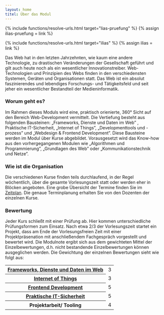 ```yaml
---
layout: home
titel: Über das Modul
---
```


{% include functions/resolve-urls.html target="lias-pruefung" %}
{% assign ilias-pruefung = link %}

{% include functions/resolve-urls.html target="ilias" %}
{% assign ilias = link %}


Das Web hat in den letzten Jahrzehnten, wie kaum eine andere Technologie, zu drastischen Veränderungen der Gesellschaft geführt und gilt auch heute noch als ein wesentlicher Innovationstreiber. Web-Technologien und Prinzipien des Webs finden in den verschiedensten Systemen, Geräten und Organisationen statt. Das Web ist ein absolut faszinierendes und lebendiges Forschungs- und Tätigkeitsfeld und seit jeher ein wesentlicher Bestandteil der Medieninformatik.

### Worum geht es?

Im Rahmen dieses Moduls wird eine, praktisch orienierte, 360° Sicht auf den Bereich Web-Development vermittelt. Die Vertiefung besteht aus folgenden Bausteinen: „Frameworks, Dienste und Daten im Web”
, Praktische IT-Sicherheit, „Internet of Things”, „Developmenttools und -prozess” und „Webdesign & Frontend Development”. Diese Bausteine werden im Modul über Kurse abgebildet. Vorausgesetzt wird das Know-how aus den vorhergegangenen Modulen wie „Algorithmen und Programmierung”, „Grundlagen des Web” oder „Kommunikationstechnik und Netze”. 


### Wie ist die Organisation

Die verschiedenen Kurse finden teils durchlaufend, in der Regel wöchentlich, über die gesamte Vorlesungszeit statt oder werden eher in Blöcken angeboten. Eine grobe Übersicht der Termine finden Sie im [Zeitplan](timetable). Die genaue Terminplanung erhalten Sie von den Dozenten der einzelnen Kurse.


### Bewertung

Jeder Kurs schließt mit einer Prüfung ab. Hier kommen unterschiedliche Prüfungsformen zum Einsatz. Nach etwa 2/3 der Vorlesungszeit startet ein Projekt, dass am Ende der Vorlesungsfreien Zeit mit einer Projektpräsenation mit anschließendem Fachgespräch vorgestellt und bewertet wird. Die Modulnote ergibt sich aus dem gewichteten Mittel der Einzelbewertungen, d.h. nicht bestandende Einzelbewertungen können ausgeglichen werden. Die Gewichtung der einzelnen Bewertungen sieht wie folgt aus:

<table class="table is-striped">
<tr><th><a href="/mi-bachelor-webdevelopment/frameworks-dienste-und-daten/">Frameworks, Dienste und Daten im Web</a></th><td>3</td></tr>
<tr><th><a href="https://moxd.io/iot2020">Internet of Things</a></th><td>3</td></tr>
<tr><th><a href="/mi-bachelor-webdevelopment/frontend-development/">Frontend Development</a></th><td>5</td></tr>
<tr><th><a href="https://ilias.th-koeln.de/goto.php?target=crs_772146&client_id=ILIAS_FH_Koeln">Praktische IT-Sicherheit</a></th><td>5</td></tr>
<tr><th>Projektarbeit/ Tooling</th><td>4</td></tr>
</table>


